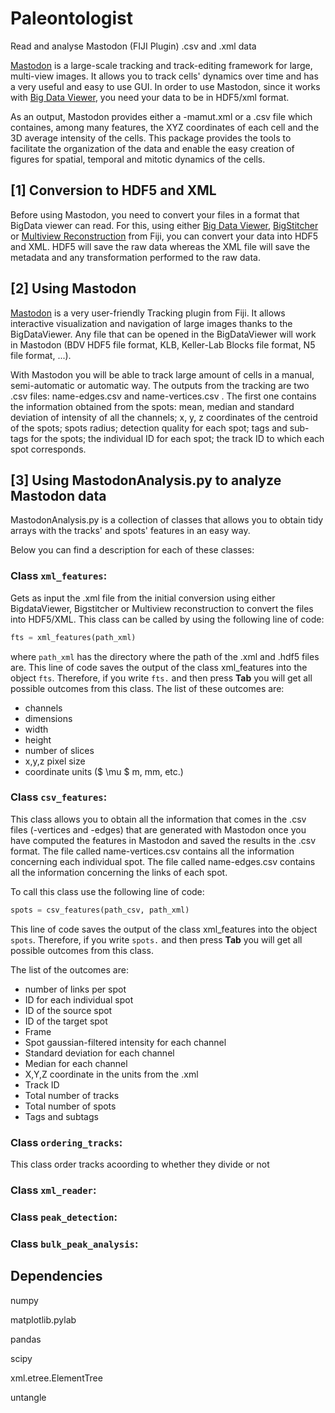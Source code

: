 # Paleontologist

Read and analyse Mastodon (FIJI Plugin) .csv and .xml data

[Mastodon](https://github.com/fiji/TrackMate3) is a large-scale tracking and track-editing framework for large, multi-view images. It allows you to track cells' dynamics over time and has a very useful and easy to use GUI. In order to use Mastodon, since it works with [Big Data Viewer](https://github.com/bigdataviewer), you need your data to be in HDF5/xml format. 

As an output, Mastodon provides either a -mamut.xml or a .csv file which containes, among many features, the XYZ coordinates of each cell and the 3D average intensity of the cells. This package provides the  tools to facilitate the organization of the data and enable the easy creation of figures for spatial, temporal and mitotic dynamics of the cells. 

## [1] Conversion to HDF5 and XML
Before using Mastodon, you need to convert your files in a format that BigData viewer can read. For this, using either [Big Data Viewer](https://github.com/bigdataviewer), [BigStitcher](https://imagej.net/BigStitcher) or [Multiview Reconstruction](https://imagej.net/Multiview-Reconstruction) from Fiji, you can convert your data into HDF5 and XML. HDF5 will save the raw data whereas the XML file will save the metadata and any transformation performed to the raw data. 

## [2] Using Mastodon
[Mastodon](https://github.com/fiji/TrackMate3) is a very user-friendly Tracking plugin from Fiji. It allows interactive visualization and navigation of large images thanks to the BigDataViewer. Any file that can be opened in the BigDataViewer will work in Mastodon (BDV HDF5 file format, KLB, Keller-Lab Blocks file format, N5 file format, ...). 

With Mastodon you will be able to track large amount of cells in a manual, semi-automatic or automatic way. The outputs from the tracking are two .csv files: name-edges.csv and name-vertices.csv . The first one contains the information obtained from the spots: mean, median and standard deviation of intensity of all the channels; x, y, z coordinates of the centroid of the spots; spots radius; detection quality for each spot; tags and sub-tags for the spots; the individual ID for each spot; the track ID to which each spot corresponds. 

## [3] Using MastodonAnalysis.py to analyze Mastodon data
MastodonAnalysis.py is a collection of classes that allows you to obtain tidy arrays with the tracks' and spots' features in an easy way. 

Below you can find a description for each of these classes:

### Class ```xml_features```:
Gets as input the .xml file from the initial conversion using either BigdataViewer, Bigstitcher or Multiview reconstruction to convert the files into HDF5/XML. 
This class can be called by using the following line of code:

```python
fts = xml_features(path_xml)
```
where ```path_xml``` has the directory where the path of the .xml and .hdf5 files are. This line of code saves the output of the class xml_features into the object ```fts```. Therefore, if you write ```fts.``` and then press **Tab** you will get all possible outcomes from this class. The list of these outcomes are:

* channels
* dimensions
* width
* height
* number of slices
* x,y,z pixel size
* coordinate units ($ \mu $ m, mm, etc.)

### Class ```csv_features```:
This class allows you to obtain all the information that comes in the .csv files (-vertices and -edges) that are generated with Mastodon once you have computed the features in Mastodon and saved the results in the .csv format. The file called name-vertices.csv contains all the information concerning each individual spot. The file called name-edges.csv contains all the information concerning the links of each spot. 

To call this class use the following line of code:
```python
spots = csv_features(path_csv, path_xml)
```
This line of code saves the output of the class xml_features into the object ```spots```. Therefore, if you write ```spots.``` and then press **Tab** you will get all possible outcomes from this class.

The list of the outcomes are:

* number of links per spot
* ID for each individual spot
* ID of the source spot
* ID of the target spot
* Frame
* Spot gaussian-filtered intensity for each channel
* Standard deviation for each channel
* Median for each channel
* X,Y,Z coordinate in the units from the .xml
* Track ID
* Total number of tracks
* Total number of spots
* Tags and subtags

### Class ```ordering_tracks```:
This class order tracks acoording to whether they divide or not 

### Class ```xml_reader```:

### Class ```peak_detection```:

### Class ```bulk_peak_analysis```:

## Dependencies
numpy 

matplotlib.pylab

pandas

scipy

xml.etree.ElementTree

untangle



